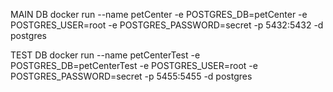 MAIN DB
docker run --name petCenter -e POSTGRES_DB=petCenter -e POSTGRES_USER=root -e POSTGRES_PASSWORD=secret -p 5432:5432 -d postgres

TEST DB
docker run --name petCenterTest -e POSTGRES_DB=petCenterTest -e POSTGRES_USER=root -e POSTGRES_PASSWORD=secret -p 5455:5455 -d postgres